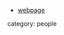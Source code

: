 
* [webpage](http://www.theorie.physik.uni-muenchen.de/cosmology/members/former_mem/hohm/index.html)

category: people
